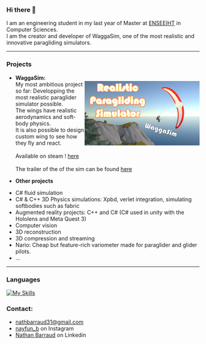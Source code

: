 ### Hi there 👋

I am an engineering student in my last year of Master at [ENSEEIHT](https://www.enseeiht.fr) in Computer Sciences.<br />
I am the creator and developer of WaggaSim, one of the most realistic and innovative paragliding simulators.

---
### Projects

* 	**WaggaSim:**<br />
[<img src="/Thumbnail4.png" align="right" width="300">](https://youtu.be/IcreMfQV42Y)
My most ambitious project so far: Developping the most realistic paraglider simulator possible.<br />
The wings have realistic aerodynamics and soft-body physics.<br />
It is also possible to design custom wing to see how they fly and react.<br /><br />
Available on steam ! [here](https://store.steampowered.com/app/3058640/WaggaSim/?l=french)<br /><br />
The trailer of the of the sim can be found [here](https://youtu.be/IcreMfQV42Y)<br />


* **Other projects**<br />
- C# fluid simulation<br />
- C# & C++ 3D Physics simulations: Xpbd, verlet integration, simulating softbodies such as fabric<br />
- Augmented reality projects: C++ and C# (C# used in unity with the Hololens and Meta Quest 3)
- Computer vision
- 3D reconstruction
- 3D compression and streaming
- Nario: Cheap but feature-rich variometer made for paraglider and glider pilots.
- ...
---
### Languages
[![My Skills](https://skillicons.dev/icons?i=cs,cpp,python,matlab,java,js)](https://github.com/Nayfun-bar)

### Contact:
- [nathbarraud31@gmail.com](mailto:nathbarraud31@gmail.com?subject=[GitHub])
- [nayfun_b](https://www.instagram.com/nayfun_b) on Instagram
- [Nathan Barraud](https://www.linkedin.com/in/nathan-barraud/) on Linkedin
